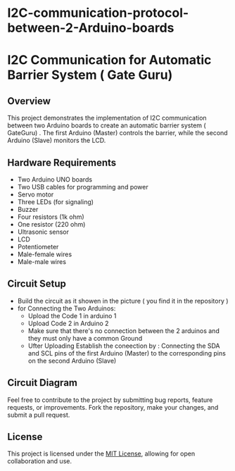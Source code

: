 # I2C-communication-protocol-between-2-Arduino-boards
# I2C Communication for Automatic Barrier System ( Gate Guru)

## Overview

This project demonstrates the implementation of I2C communication between two Arduino boards to create an automatic barrier system ( GateGuru) . The first Arduino (Master) controls the barrier, while the second Arduino (Slave)  monitors the LCD.

## Hardware Requirements

- Two Arduino UNO boards 
- Two USB cables for programming and power
- Servo motor
- Three LEDs (for signaling)
- Buzzer
- Four resistors (1k ohm)
- One resistor (220 ohm)
- Ultrasonic sensor
- LCD
- Potentiometer
- Male-female wires
- Male-male wires

## Circuit Setup
- Build the circuit as it showen in the picture ( you find it in the repository )
- for Connecting the Two Arduinos:
    - Upload the Code 1 in arduino 1
    - Upload Code 2 in Arduino 2
    - Make sure that there's no connection between the 2 arduinos and they must only have a common Ground
    - Ufter Uploading Establish the coneection by :
      Connecting  the SDA and SCL pins of the first Arduino (Master) to the corresponding pins on the second Arduino 
     (Slave) 


## Circuit Diagram

Feel free to contribute to the project by submitting bug reports, feature requests, or improvements. Fork the repository, make your changes, and submit a pull request.

## License
This project is licensed under the [MIT License](LICENSE), allowing for open collaboration and use.
